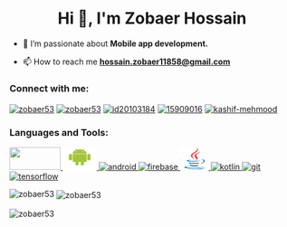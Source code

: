 <h1 align="center">Hi 👋, I'm Zobaer Hossain</h1>

- 🌱 I’m passionate about **Mobile app development.**

- 📫 How to reach me **hossain.zobaer11858@gmail.com**

<h3 align="left">Connect with me:</h3>


<p align="left">
 

<a href="https://www.linkedin.com/in/zobaer53/" target="blank"><img align="center" src="https://raw.githubusercontent.com/rahuldkjain/github-profile-readme-generator/master/src/images/icons/Social/linked-in-alt.svg" alt="zobaer53" height="30" width="40" /></a>
   <a href="https://medium.com/@zobaer53" target="blank"><img align="center" src="https://upload.wikimedia.org/wikipedia/commons/thumb/e/ec/Medium_logo_Monogram.svg/1200px-Medium_logo_Monogram.svg.png" alt="zobaer53" height="30" width="40" /></a>
<a href="https://www.hackerrank.com/zobaer53" target="blank"><img align="center" src="https://upload.wikimedia.org/wikipedia/commons/4/40/HackerRank_Icon-1000px.png" alt="id20103184" height="30" width="40" /></a>
<a href="https://www.sololearn.com/profile/15909016" target="blank"><img align="center" src="https://blob.sololearn.com/avatars/sololearn.png" alt="15909016" height="30" width="40" /></a>
<a href="https://stackoverflow.com/users/13720647/zobaer-hossain" target="blank"><img align="center" src="https://raw.githubusercontent.com/rahuldkjain/github-profile-readme-generator/master/src/images/icons/Social/stack-overflow.svg" alt="kashif-mehmood" height="30" width="40" /></a>
</p>

<h3 align="left">Languages and Tools:</h3>

<p align="left"> 
 <a href="https://flutter.dev/" target="_blank"> <img src="https://storage.googleapis.com/cms-storage-bucket/c823e53b3a1a7b0d36a9.png" width="90" height="40"/> </a> 
<a href="https://developer.android.com" target="_blank"> <img src="https://raw.githubusercontent.com/devicons/devicon/master/icons/android/android-original-wordmark.svg" alt="android" width="60" height="40"/> </a> 
 <a href="https://developer.android.com" target="_blank"> <img src="https://www.freepnglogos.com/uploads/apple-logo-png/apple-logo-logos-pictures-39.png" alt="android" width="40" height="40"/> </a> 
<a href="https://firebase.google.com/" target="_blank"> <img src="https://www.vectorlogo.zone/logos/firebase/firebase-icon.svg" alt="firebase" width="50" height="40"/> </a> 
<a href="https://www.java.com" target="_blank"> <img src="https://raw.githubusercontent.com/devicons/devicon/master/icons/java/java-original.svg" alt="java" width="50" height="40"/> </a> 
<a href="https://www.kotlin.com" target="_blank"> <img src="https://seeklogo.com/images/K/kotlin-logo-4EA4DB3A08-seeklogo.com.png" alt="kotlin" width="50" height="40"/> </a> 
<a href="https://git-scm.com/" target="_blank"> <img src="https://www.vectorlogo.zone/logos/git-scm/git-scm-icon.svg" alt="git" width="50" height="40"/> </a>
<a href="https://www.tensorflow.org" target="_blank"> <img src="https://www.vectorlogo.zone/logos/tensorflow/tensorflow-icon.svg" alt="tensorflow" width="50" height="40"/> </a>
</p>

<p><img align="left" src="https://github-readme-stats.vercel.app/api/top-langs?username=zobaer53&show_icons=true&theme=dark&locale=en&layout=compact" alt="zobaer53"/></p>


<p>&nbsp;<img align="center" src="https://github-readme-stats.vercel.app/api?username=zobaer53&show_icons=true&theme=dark&locale=en" alt="zobaer53" /></p>

<p><img align="center" src="https://github-readme-streak-stats.herokuapp.com/?user=zobaer53&theme=dark" alt="zobaer53" /></p>

